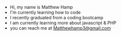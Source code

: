 - Hi, my name is Matthew Hamp
- I'm currently learning how to code
- I recently graduated from a coding bootcamp
- I am currently learning more about javascript & PHP
- you can reach me at Matthewhamp3@gmail.com



<!---
MattHamp21/MattHamp21 is a ✨ special ✨ repository because its `README.md` (this file) appears on your GitHub profile.
You can click the Preview link to take a look at your changes.
--->
